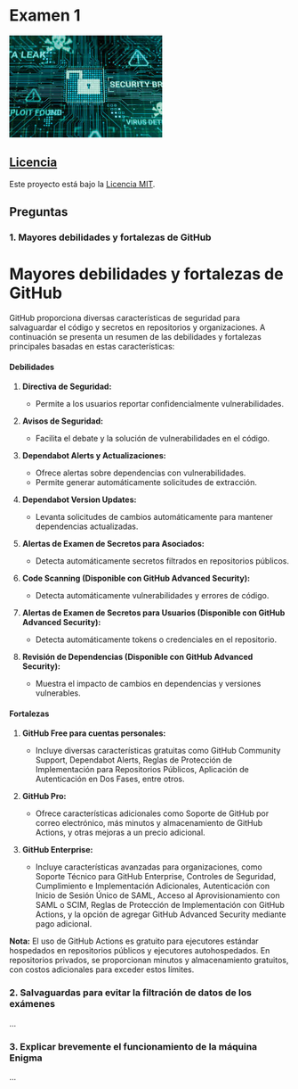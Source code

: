 # Examen 1

![Imagen de presentación](imagen.jpg)


## [Licencia](LICENSE)

Este proyecto está bajo la [Licencia MIT](LICENSE).

## Preguntas

### 1. Mayores debilidades y fortalezas de GitHub
# Mayores debilidades y fortalezas de GitHub

GitHub proporciona diversas características de seguridad para salvaguardar el código y secretos en repositorios y organizaciones. A continuación se presenta un resumen de las debilidades y fortalezas principales basadas en estas características:

#### Debilidades

1. **Directiva de Seguridad:**
   - Permite a los usuarios reportar confidencialmente vulnerabilidades.

2. **Avisos de Seguridad:**
   - Facilita el debate y la solución de vulnerabilidades en el código.

3. **Dependabot Alerts y Actualizaciones:**
   - Ofrece alertas sobre dependencias con vulnerabilidades.
   - Permite generar automáticamente solicitudes de extracción.

4. **Dependabot Version Updates:**
   - Levanta solicitudes de cambios automáticamente para mantener dependencias actualizadas.

5. **Alertas de Examen de Secretos para Asociados:**
   - Detecta automáticamente secretos filtrados en repositorios públicos.

6. **Code Scanning (Disponible con GitHub Advanced Security):**
   - Detecta automáticamente vulnerabilidades y errores de código.

7. **Alertas de Examen de Secretos para Usuarios (Disponible con GitHub Advanced Security):**
   - Detecta automáticamente tokens o credenciales en el repositorio.

8. **Revisión de Dependencias (Disponible con GitHub Advanced Security):**
   - Muestra el impacto de cambios en dependencias y versiones vulnerables.

#### Fortalezas

1. **GitHub Free para cuentas personales:**
   - Incluye diversas características gratuitas como GitHub Community Support, Dependabot Alerts, Reglas de Protección de Implementación para Repositorios Públicos, Aplicación de Autenticación en Dos Fases, entre otros.

2. **GitHub Pro:**
   - Ofrece características adicionales como Soporte de GitHub por correo electrónico, más minutos y almacenamiento de GitHub Actions, y otras mejoras a un precio adicional.

3. **GitHub Enterprise:**
   - Incluye características avanzadas para organizaciones, como Soporte Técnico para GitHub Enterprise, Controles de Seguridad, Cumplimiento e Implementación Adicionales, Autenticación con Inicio de Sesión Único de SAML, Acceso al Aprovisionamiento con SAML o SCIM, Reglas de Protección de Implementación con GitHub Actions, y la opción de agregar GitHub Advanced Security mediante pago adicional.

**Nota:** El uso de GitHub Actions es gratuito para ejecutores estándar hospedados en repositorios públicos y ejecutores autohospedados. En repositorios privados, se proporcionan minutos y almacenamiento gratuitos, con costos adicionales para exceder estos límites.


### 2. Salvaguardas para evitar la filtración de datos de los exámenes

...

### 3. Explicar brevemente el funcionamiento de la máquina Enigma

...
